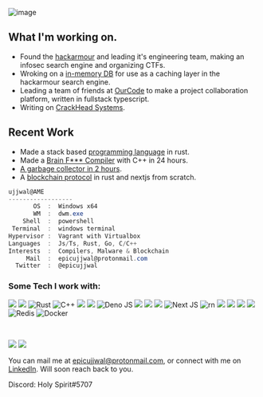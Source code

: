 
![image](https://media.discordapp.net/attachments/936106022576201769/1060467902404366357/image.png)
## What I'm working on.
- Found the [hackarmour](https://github.com/hackarmour) and leading it's engineering team, making an infosec search engine and organizing CTFs.
- Wroking on a [in-memory DB](https://github.com/ujjwal-kr/appledore) for use as a caching layer in the hackarmour search engine.
- Leading a team of friends at [OurCode](https://github.com/ourcodeorg/ourcode) to make a project collaboration platform, written in fullstack typescript.
- Writing on [CrackHead Systems](https://crackhead-systems.vercel.app/).

## Recent Work
- Made a stack based [programming language](https://github.com/ujjwal-kr/ram) in rust.
- Made a [Brain F*** Compiler](https://github.com/ujjwal-kr/brainf) with C++ in 24 hours.
- [A garbage collector in 2 hours](https://github.com/ujjwal-kr/gc-experiment).
- A [blockchain protocol](https://github.com/ujjwal-kr/night) in rust and nextjs from scratch.

```csharp
ujjwal@AME
------------------
       OS  :  Windows x64
       WM  :  dwm.exe
    Shell  :  powershell
 Terminal  :  windows terminal
Hypervisor :  Vagrant with Virtualbox
Languages  :  Js/Ts, Rust, Go, C/C++
Interests  :  Compilers, Malware & Blockchain
     Mail  :  epicujjwal@protonmail.com
  Twitter  :  @epicujjwal
```

### Some Tech I work with:
<img src="https://img.shields.io/badge/JavaScript-F7DF1E?style=for-the-badge&logo=javascript&logoColor=black"></img>
<img src="https://img.shields.io/badge/Node.js-43853D?style=for-the-badge&logo=node.js&logoColor=white"></img>
![Rust](https://img.shields.io/badge/Rust-black?style=for-the-badge&logo=rust&logoColor=#E57324)
![C++](https://img.shields.io/badge/c++-%2300599C.svg?style=for-the-badge&logo=c%2B%2B&logoColor=white)
<img src="https://img.shields.io/badge/TypeScript-007ACC?style=for-the-badge&logo=typescript&logoColor=white"></img>
<img src="https://img.shields.io/badge/Go-00ADD8?style=for-the-badge&logo=go&logoColor=white"></img>
![Deno JS](https://img.shields.io/badge/deno%20js-000000?style=for-the-badge&logo=deno&logoColor=white)
<img src="https://img.shields.io/badge/Sass-CC6699?style=for-the-badge&logo=sass&logoColor=white"></img>
<img src="https://img.shields.io/badge/C-00599C?style=for-the-badge&logo=c&logoColor=white"></img>
<img src="https://img.shields.io/badge/React-20232A?style=for-the-badge&logo=react&logoColor=61DAFB"></img>
![Next JS](https://img.shields.io/badge/Next-black?style=for-the-badge&logo=next.js&logoColor=white)
![rn](https://img.shields.io/badge/React_Native-20232A?style=for-the-badge&logo=react&logoColor=61DAFB)
<img src="https://img.shields.io/badge/Angular-DD0031?style=for-the-badge&logo=angular&logoColor=white"></img>
<img src="https://img.shields.io/badge/styled--components-DB7093?style=for-the-badge&logo=styled-components&logoColor=white"></img>
<img src="https://img.shields.io/badge/PostgreSQL-316192?style=for-the-badge&logo=postgresql&logoColor=white"></img>
<img src="https://img.shields.io/badge/MongoDB-4EA94B?style=for-the-badge&logo=mongodb&logoColor=white"></img>
![Redis](https://img.shields.io/badge/redis-%23DD0031.svg?style=for-the-badge&logo=redis&logoColor=white)
![Docker](https://img.shields.io/badge/docker-%230db7ed.svg?style=for-the-badge&logo=docker&logoColor=white)

<br>

![](https://github-profile-summary-cards.vercel.app/api/cards/stats?username=ujjwal-kr&theme=github_dark)
<img src="https://github-readme-streak-stats.herokuapp.com/?user=ujjwal-kr&theme=github-dark">


You can mail me at epicujjwal@protonmail.com, or connect with me on [LinkedIn](https://www.linkedin.com/in/epicujjwal). Will soon reach back to you.

Discord: Holy Spirit#5707
